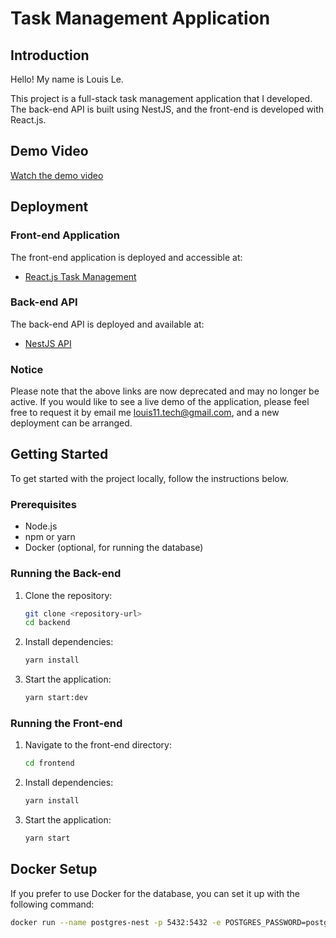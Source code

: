 # Task Management Application

## Introduction
Hello! My name is Louis Le.

This project is a full-stack task management application that I developed. The back-end API is built using NestJS, and the front-end is developed with React.js.

## Demo Video

[Watch the demo video](video.mp4)

## Deployment

### Front-end Application
The front-end application is deployed and accessible at:
- [React.js Task Management](https://louis11-le.github.io/reactjs-tasks-management/#/)

### Back-end API
The back-end API is deployed and available at:
- [NestJS API](https://app-tasks-management-3644f0514b3a.herokuapp.com)

### Notice
Please note that the above links are now deprecated and may no longer be active. If you would like to see a live demo of the application, please feel free to request it by email me louis11.tech@gmail.com, and a new deployment can be arranged.

## Getting Started
To get started with the project locally, follow the instructions below.

### Prerequisites
- Node.js
- npm or yarn
- Docker (optional, for running the database)

### Running the Back-end
1. Clone the repository:
   ```bash
   git clone <repository-url>
   cd backend
   ```

2. Install dependencies:
   ```bash
   yarn install
   ```

3. Start the application:
   ```bash
   yarn start:dev
   ```

### Running the Front-end
1. Navigate to the front-end directory:
   ```bash
   cd frontend
   ```

2. Install dependencies:
   ```bash
   yarn install
   ```

3. Start the application:
   ```bash
   yarn start
   ```

## Docker Setup
If you prefer to use Docker for the database, you can set it up with the following command:

```bash
docker run --name postgres-nest -p 5432:5432 -e POSTGRES_PASSWORD=postgres -d postgres
```
